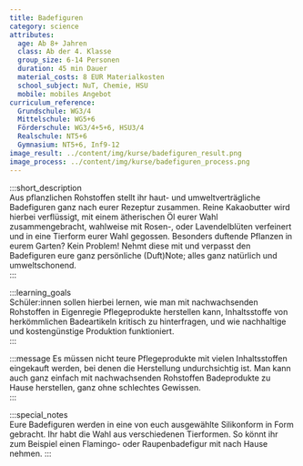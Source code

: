 ```yaml
---
title: Badefiguren
category: science
attributes:
  age: Ab 8+ Jahren
  class: Ab der 4. Klasse
  group_size: 6-14 Personen
  duration: 45 min Dauer
  material_costs: 8 EUR Materialkosten
  school_subject: NuT, Chemie, HSU
  mobile: mobiles Angebot
curriculum_reference:
  Grundschule: WG3/4  
  Mittelschule: WG5+6  
  Förderschule: WG3/4+5+6, HSU3/4   
  Realschule: NT5+6
  Gymnasium: NT5+6, Inf9-12
image_result: ../content/img/kurse/badefiguren_result.png
image_process: ../content/img/kurse/badefiguren_process.png
---
```

:::short_description  
 Aus pflanzlichen Rohstoffen stellt ihr haut- und umweltverträgliche Badefiguren ganz nach eurer Rezeptur zusammen. Reine Kakaobutter wird hierbei verflüssigt, mit einem ätherischen Öl eurer Wahl zusammengebracht, wahlweise mit Rosen-, oder Lavendelblüten verfeinert und in eine Tierform eurer Wahl gegossen. Besonders duftende Pflanzen in eurem Garten? Kein Problem! Nehmt diese mit und verpasst den Badefiguren eure ganz persönliche (Duft)Note; alles ganz natürlich und umweltschonend.  
:::

:::learning_goals  
Schüler:innen sollen hierbei lernen, wie man mit nachwachsenden Rohstoffen in Eigenregie Pflegeprodukte herstellen kann, Inhaltsstoffe von herkömmlichen Badeartikeln kritisch zu hinterfragen, und wie nachhaltige und kostengünstige Produktion funktioniert.    
:::

:::message
Es müssen nicht teure Pflegeprodukte mit vielen Inhaltsstoffen eingekauft werden, bei denen die Herstellung undurchsichtig ist. Man kann auch ganz einfach mit nachwachsenden Rohstoffen Badeprodukte zu Hause herstellen, ganz ohne schlechtes Gewissen.  
:::  

:::special_notes  
Eure Badefiguren werden in eine von euch ausgewählte Silikonform in Form gebracht. Ihr habt die Wahl aus verschiedenen Tierformen. So könnt ihr zum Beispiel einen Flamingo- oder Raupenbadefigur mit nach Hause nehmen.
:::
